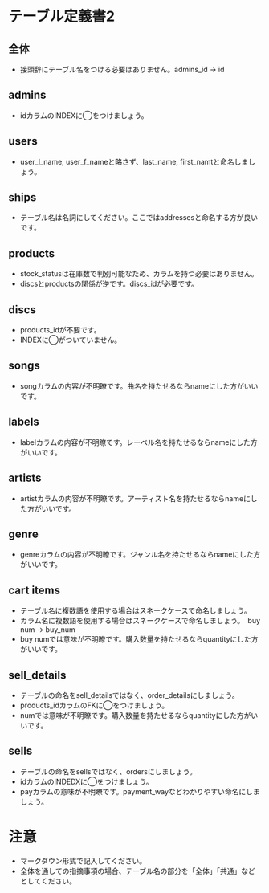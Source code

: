 # テーブル定義書2
## 全体
  - 接頭辞にテーブル名をつける必要はありません。admins_id -> id

## admins
  - idカラムのINDEXに◯をつけましょう。

## users
  - user_l_name, user_f_nameと略さず、last_name, first_namtと命名しましょう。

## ships
  - テーブル名は名詞にしてください。ここではaddressesと命名する方が良いです。
  
## products
  - stock_statusは在庫数で判別可能なため、カラムを持つ必要はありません。
  - discsとproductsの関係が逆です。discs_idが必要です。
  
## discs
  - products_idが不要です。
  - INDEXに◯がついていません。

## songs
  - songカラムの内容が不明瞭です。曲名を持たせるならnameにした方がいいです。
  
## labels
  - labelカラムの内容が不明瞭です。レーベル名を持たせるならnameにした方がいいです。
  
## artists
  - artistカラムの内容が不明瞭です。アーティスト名を持たせるならnameにした方がいいです。
  
## genre
  - genreカラムの内容が不明瞭です。ジャンル名を持たせるならnameにした方がいいです。
  
## cart items
  - テーブル名に複数語を使用する場合はスネークケースで命名しましょう。
  - カラム名に複数語を使用する場合はスネークケースで命名しましょう。　buy num -> buy_num
  - buy numでは意味が不明瞭です。購入数量を持たせるならquantityにした方がいいです。
  
## sell_details
  - テーブルの命名をsell_detailsではなく、order_detailsにしましょう。
  - products_idカラムのFKに◯をつけましょう。
  - numでは意味が不明瞭です。購入数量を持たせるならquantityにした方がいいです。
  
## sells
  - テーブルの命名をsellsではなく、ordersにしましょう。
  - idカラムのINDEDXに◯をつけましょう。
  - payカラムの意味が不明瞭です。payment_wayなどわかりやすい命名にしましょう。
  
# 注意
* マークダウン形式で記入してください。
* 全体を通しての指摘事項の場合、テーブル名の部分を「全体」「共通」などとしてください。
